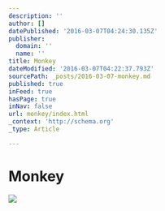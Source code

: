 ```yaml
---
description: ''
author: []
datePublished: '2016-03-07T04:24:30.135Z'
publisher:
  domain: ''
  name: ''
title: Monkey
dateModified: '2016-03-07T04:22:37.793Z'
sourcePath: _posts/2016-03-07-monkey.md
published: true
inFeed: true
hasPage: true
inNav: false
url: monkey/index.html
_context: 'http://schema.org'
_type: Article

---
```

# Monkey
![](https://the-grid-user-content.s3-us-west-2.amazonaws.com/026d0250-3a77-4a0f-a9c5-f86af4b7caa5.png)
